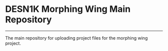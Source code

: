 # DESN1K Morphing Wing Main Repository
---
The main repository for uploading project files for the morphing wing project.

